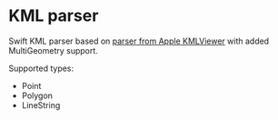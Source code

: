 # KML parser
Swift KML parser based on [parser from Apple KMLViewer](https://developer.apple.com/library/archive/samplecode/KMLViewer/Listings/Classes_KMLParser_m.html) with added MultiGeometry support.

Supported types:
* Point
* Polygon
* LineString
